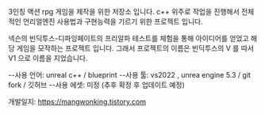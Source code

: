 3인칭 액션 rpg 게임을 제작을 위한 저장소 입니다.
c++ 위주로 작업을 진행해서 전체적인 언리얼엔진 사용법과 구현능력을 기르기 위한 프로젝트 입니다.

넥슨의 빈딕투스-디파잉페이트의 프리알파 테스트를 체험을 통해 아이디어를 얻었고 
해당 게임을 모작하는 프로젝트 입니다.
그래서 프로젝트의 이름은 빈딕투스의 V 를 따서 V1 으로 이름을 지었습니다.

--사용 언어: unreal c++ / blueprint 
--사용 툴: vs2022 , unrea engine 5.3 / git fork / 깃허브
--사용 에셋: 미정 (추후 확정 후 업데이트 예정)

개발일지: https://mangwonking.tistory.com
